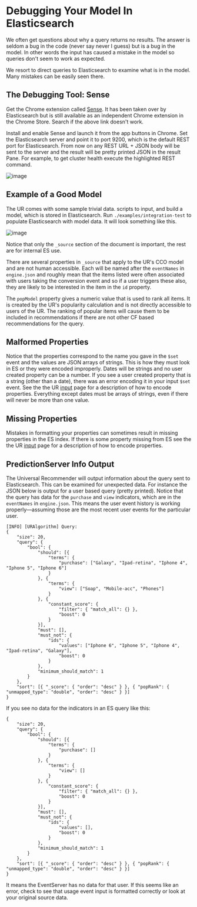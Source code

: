 # Debugging Your Model In Elasticsearch

We often get questions about why a query returns no results. The answer is seldom a bug in the code (never say never I guess) but is a bug in the model. In other words the input has caused a mistake in the model so queries don't seem to work as expected.

We resort to direct queries to Elasticsearch to examine what is in the model. Many mistakes can be easily seen there.

## The Debugging Tool: Sense

Get the Chrome extension called [Sense](https://chrome.google.com/webstore/detail/sense-beta/lhjgkmllcaadmopgmanpapmpjgmfcfig?utm_source=chrome-ntp-icon). It has been taken over by Elasticsearch but is still available as an independent Chrome extension in the Chrome Store. Search if the above link doesn't work.

Install and enable Sense and launch it from the app buttons in Chrome. Set the Elasticsearch server and point it to port 9200, which is the default REST port for Elasticsearch. From now on any REST URL + JSON body will be sent to the server and the result will be pretty printed JSON in the result Pane. For example, to get cluster health execute the highlighted REST command.

![image](/images/docs/ur-sense-cluster-health.png)

## Example of a Good Model

The UR comes with some sample trivial data. scripts to input, and build a model, which is stored in Elasticsearch. Run `./examples/integration-test` to populate Elasticsearch with model data. It will look something like this.

![image](/images/docs/ur-sense-good-model.png)

Notice that only the `_source` section of the document is important, the rest are for internal ES use.

There are several properties in `_source` that apply to the UR's CCO model and are not human accessible. Each will be named after the `eventNames` in `engine.json` and roughly mean that the items listed were often associated with users taking the conversion event and so if a user triggers these also, they are likely to be interested in the item in the `id` property.

The `popModel` property gives a numeric value that is used to rank all items. It is created by the UR's popularity calculation and is not directly accessible to users of the UR. The ranking of popular items will cause them to be included in recommendations if there are not other CF based recommendations for the query.

## Malformed Properties 

Notice that the properties correspond to the name you gave in the `$set` event and the values are JSON arrays of strings. This is how they must look in ES or they were encoded improperly. Dates will be strings and no user created property can be a number. If you see a user created property that is a string (other than a date), there was an error encoding it in your input `$set` event. See the the UR [input](/docs/ur_input) page for a description of how to encode properties. Everything except dates must be arrays of strings, even if there will never be more than one value.

## Missing Properties

Mistakes in formatting your properties can sometimes result in missing properties in the ES index. If there is some property missing from ES see the the UR [input](/docs/ur_input) page for a description of how to encode properties.

## PredictionServer Info Output

The Universal Recommender will output information about the query sent to Elasticsearch. This can be examined for unexpected data. For instance the JSON below is output for a user based query (pretty printed). Notice that the query has data for the `purchase` and `view` indicators, which are in the `eventNames` in `engine.json`. This means the user event history is working properly&mdash;assuming those are the most recent user events for the particular user. 

    [INFO] [URAlgorithm] Query: 
    {
        "size": 20,
        "query": {
            "bool": {
                "should": [{
                    "terms": {
                        "purchase": ["Galaxy", "Ipad-retina", "Iphone 4", "Iphone 5", "Iphone 6"]
                    }
                }, {
                    "terms": {
                        "view": ["Soap", "Mobile-acc", "Phones"]
                    }
                }, {
                    "constant_score": {
                        "filter": { "match_all": {} },
                        "boost": 0
                    }
                }],
                "must": [],
                "must_not": {
                    "ids": {
                        "values": ["Iphone 6", "Iphone 5", "Iphone 4", "Ipad-retina", "Galaxy"],
                        "boost": 0
                    }
                },
                "minimum_should_match": 1
            }
        },
        "sort": [{ "_score": { "order": "desc" } }, { "popRank": { "unmapped_type": "double", "order": "desc" } }]
    }


If you see no data for the indicators in an ES query like this:

    {
        "size": 20,
        "query": {
            "bool": {
                "should": [{
                    "terms": {
                        "purchase": []
                    }
                }, {
                    "terms": {
                        "view": []
                    }
                }, {
                    "constant_score": {
                        "filter": { "match_all": {} },
                        "boost": 0
                    }
                }],
                "must": [],
                "must_not": {
                    "ids": {
                        "values": [],
                        "boost": 0
                    }
                },
                "minimum_should_match": 1
            }
        },
        "sort": [{ "_score": { "order": "desc" } }, { "popRank": { "unmapped_type": "double", "order": "desc" } }]
    }

    
It means the EventServer has no data for that user. If this seems like an error, check to see that usage event input is formatted correctly or look at your original source data.
